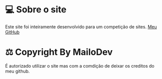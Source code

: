 # 💻 Sobre o site
Este site foi inteiramente desenvolvido para um competição de sites. <a href="https://github.com/MailoDev">Meu GitHub</a>

# ⚖️ Copyright By MailoDev
É autorizado utilizar o site mas com a comdição de deixar os creditos do meu github.
